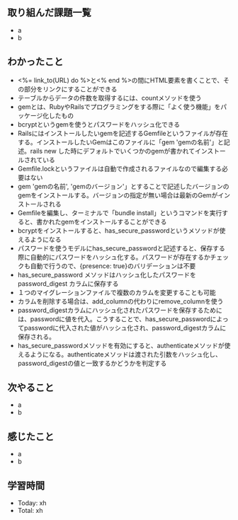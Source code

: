 ## 取り組んだ課題一覧
- a
- b
## わかったこと
- <%= link_to(URL) do %>と<% end %>の間にHTML要素を書くことで、その部分をリンクにすることができる
- テーブルからデータの件数を取得するには、countメソッドを使う
- gemとは、RubyやRailsでプログラミングをする際に「よく使う機能」をパッケージ化したもの
- bcryptというgemを使うとパスワードをハッシュ化できる
- Railsにはインストールしたいgemを記述するGemfileというファイルが存在する。インストールしたいGemはこのファイルに「gem 'gemの名前'」と記述。rails new した時にデフォルトでいくつかのgemが書かれてインストールされている
- Gemfile.lockというファイルは自動で作成されるファイルなので編集する必要はない
- gem 'gemの名前', 'gemのバージョン'」とすることで記述したバージョンのgemをインストールする。バージョンの指定が無い場合は最新のGemがインストールされる
- Gemfileを編集し、ターミナルで「bundle install」というコマンドを実行すると、書かれたgemをインストールすることができる
- bcryptをインストールすると、has_secure_passwordというメソッドが使えるようになる
- パスワードを使うモデルにhas_secure_passwordと記述すると、保存する際に自動的にパスワードをハッシュ化する。パスワードが存在するかチェックも自動で行うので、{presence: true}のバリデーションは不要
- has_secure_password メソッドはハッシュ化したパスワードを password_digest カラムに保存する
- １つのマイグレーションファイルで複数のカラムを変更することも可能
- カラムを削除する場合は、add_columnの代わりにremove_columnを使う
- password_digestカラムにハッシュ化されたパスワードを保存するためには、passwordに値を代入。こうすることで、has_secure_passwordによってpasswordに代入された値がハッシュ化され、password_digestカラムに保存される。
- has_secure_passwordメソッドを有効にすると、authenticateメソッドが使えるようになる。authenticateメソッドは渡された引数をハッシュ化し、password_digestの値と一致するかどうかを判定する
## 次やること
- a
- b
## 感じたこと
- a
- b
## 学習時間
- Today: xh
- Total: xh

